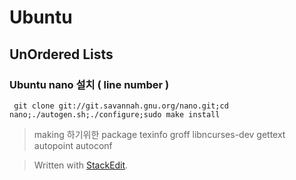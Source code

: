 # Ubuntu
## UnOrdered Lists
### Ubuntu nano 설치 ( line number )
```
 git clone git://git.savannah.gnu.org/nano.git;cd nano;./autogen.sh;./configure;sudo make install
```
 > making 하기위한 package
 > texinfo groff libncurses-dev gettext autopoint autoconf


> Written with [StackEdit](https://stackedit.io/).
<!--stackedit_data:
eyJoaXN0b3J5IjpbLTE1NTkyNzU0ODddfQ==
-->